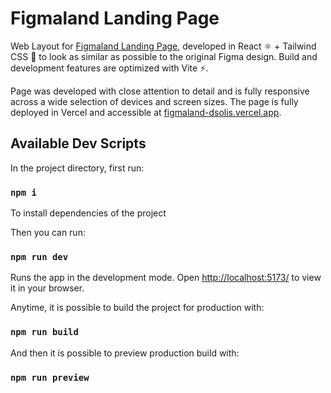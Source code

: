 # Figmaland Landing Page

Web Layout for [Figmaland Landing Page](https://www.figma.com/file/D0hmUzaJ3OcEdKtcUvVm1M/Figmaland--Business-Landing-page-%28Community%29?node-id=65%3A0), developed in React ⚛ + Tailwind CSS 🌊 to look as similar as possible to the original Figma design. Build and development features are optimized with Vite ⚡.

Page was developed with close attention to detail and is fully responsive across a wide selection of devices and screen sizes. The page is fully deployed in Vercel and accessible at [figmaland-dsolis.vercel.app](https://figmaland-dsolis.vercel.app/).

## Available Dev Scripts

In the project directory, first run:

### `npm i`

To install dependencies of the project

Then you can run:

### `npm run dev`

Runs the app in the development mode.
Open [http://localhost:5173/](http://localhost:5173/) to view it in your browser.

Anytime, it is possible to build the project for production with:

### `npm run build`

And then it is possible to preview production build with:

### `npm run preview`